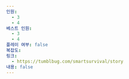 ```yaml
---
인원:
  - 3
  - 4
베스트 인원:
  - 3
  - 4
플레이 여부: false
복잡도:
링크:
  - https://tumblbug.com/smartsurvival/story
내용: false
---
```

